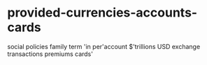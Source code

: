 # provided-currencies-accounts-cards
social policies family term 'in per'account $'trillions USD exchange transactions premiums cards'
